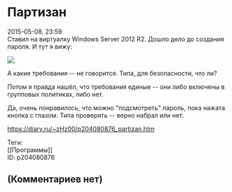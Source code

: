 Партизан
========

  
2015-05-08, 23:59  
 Ставил на виртуалку Windows Server 2012 R2. Дошло дело до создания пароля. И тут я вижу:   
   
   [![](http://i.imgur.com/vmvMl5al.png)](http://i.imgur.com/vmvMl5a.png)     
   
 А какие требования -- не говорится. Типа, для безопасности, что ли?   
   
 Потом я правда нашёл, что требования единые -- они либо включены в групповых политиках, либо нет.   
   
 Да, очень понравилось, что можно "подсмотреть" пароль, пока нажата кнопка с глазом. Типа проверить -- верно набрал или нет.   
  
<https://diary.ru/~zHz00/p204080876_partizan.htm>  
  
Теги:  
[[Программы]]  
ID: p204080876  


(Комментариев нет)
------------------